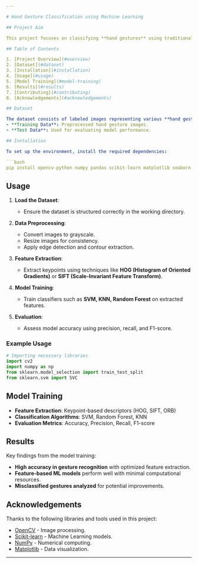 ```yaml
---

# Hand Gesture Classification using Machine Learning

## Project Aim

This project focuses on classifying **hand gestures** using traditional **Machine Learning techniques**. It involves **image preprocessing, feature extraction, and classification** to recognize different hand gestures effectively.

## Table of Contents

1. [Project Overview](#overview)
2. [Dataset](#dataset)
3. [Installation](#installation)
4. [Usage](#usage)
5. [Model Training](#model-training)
6. [Results](#results)
7. [Contributing](#contributing)
8. [Acknowledgements](#acknowledgements)

## Dataset

The dataset consists of labeled images representing various **hand gestures**. It includes:
- **Training Data**: Preprocessed hand gesture images.
- **Test Data**: Used for evaluating model performance.

## Installation

To set up the environment, install the required dependencies:

```bash
pip install opencv-python numpy pandas scikit-learn matplotlib seaborn
```

## Usage

1. **Load the Dataset**:
   - Ensure the dataset is structured correctly in the working directory.

2. **Data Preprocessing**:
   - Convert images to grayscale.
   - Resize images for consistency.
   - Apply edge detection and contour extraction.

3. **Feature Extraction**:
   - Extract keypoints using techniques like **HOG (Histogram of Oriented Gradients)** or **SIFT (Scale-Invariant Feature Transform)**.

4. **Model Training**:
   - Train classifiers such as **SVM, KNN, Random Forest** on extracted features.

5. **Evaluation**:
   - Assess model accuracy using precision, recall, and F1-score.

### Example Usage

```python
# Importing necessary libraries
import cv2
import numpy as np
from sklearn.model_selection import train_test_split
from sklearn.svm import SVC
```

## Model Training

- **Feature Extraction**: Keypoint-based descriptors (HOG, SIFT, ORB)
- **Classification Algorithms**: SVM, Random Forest, KNN
- **Evaluation Metrics**: Accuracy, Precision, Recall, F1-score

## Results

Key findings from the model training:
- **High accuracy in gesture recognition** with optimized feature extraction.
- **Feature-based ML models** perform well with minimal computational resources.
- **Misclassified gestures analyzed** for potential improvements.

## Acknowledgements

Thanks to the following libraries and tools used in this project:
- [OpenCV](https://opencv.org/) - Image processing.
- [Scikit-learn](https://scikit-learn.org/) - Machine Learning models.
- [NumPy](https://numpy.org/) - Numerical computing.
- [Matplotlib](https://matplotlib.org/) - Data visualization.

---
```


